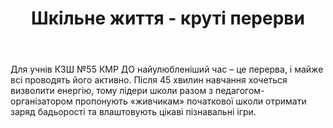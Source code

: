 ﻿---
title: Шкільне життя - круті перерви
---

Для учнів КЗШ №55 КМР ДО найулюбленіший час – це перерва, і майже всі проводять його активно. Після 45 хвилин навчання хочеться визволити енергію, тому лідери школи разом з педагогом-організатором пропонують «живчикам» початкової школи отримати заряд бадьорості та влаштовують цікаві пізнавальні ігри.

<youtube id="m5f-FTFZ1QA"></youtube>

<slideshow></slideshow>
